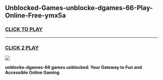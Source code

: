 
## Unblocked-Games-unblocke-dgames-66-Play-Online-Free-ymx5a
<h3>
<a href="https://premium76.site?title=unblocke-dgames-66&ref=26A">CLICK TO PLAY</a></h3>
<hr>

<h3>
<a href="https://premium76.site?title=unblocke-dgames-66&ref=26A">CLICK 2 PLAY</a>
  
</h3>

<a href="https://premium76.site?title=unblocke-dgames-66&ref=26A"><img src="https://clearcache.store/games.png"></a>


**unblocke-dgames-66 games unblocked: Your Gateway to Fun and Accessible Online Gaming**
